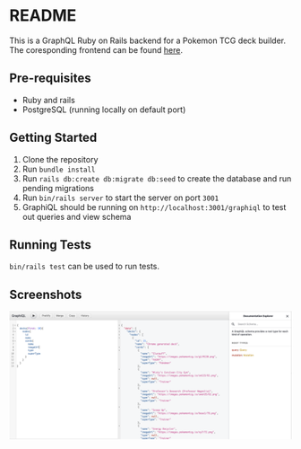 # README

This is a GraphQL Ruby on Rails backend for a Pokemon TCG deck builder. The coresponding frontend can be found [here](https://github.com/jacobrs/pokemon-tcg-deckbuilder-frontend).

## Pre-requisites
* Ruby and rails
* PostgreSQL (running locally on default port)

## Getting Started

1. Clone the repository
2. Run `bundle install`
3. Run `rails db:create db:migrate db:seed` to create the database and run pending migrations
4. Run `bin/rails server` to start the server on port `3001`
5. GraphiQL should be running on `http://localhost:3001/graphiql` to test out queries and view schema

## Running Tests

`bin/rails test` can be used to run tests.

## Screenshots

<img src="https://github.com/jacobrs/pokemon-tcg-deckbuilder-backend/blob/main/docs/graphiql_screenshot.png"/>
